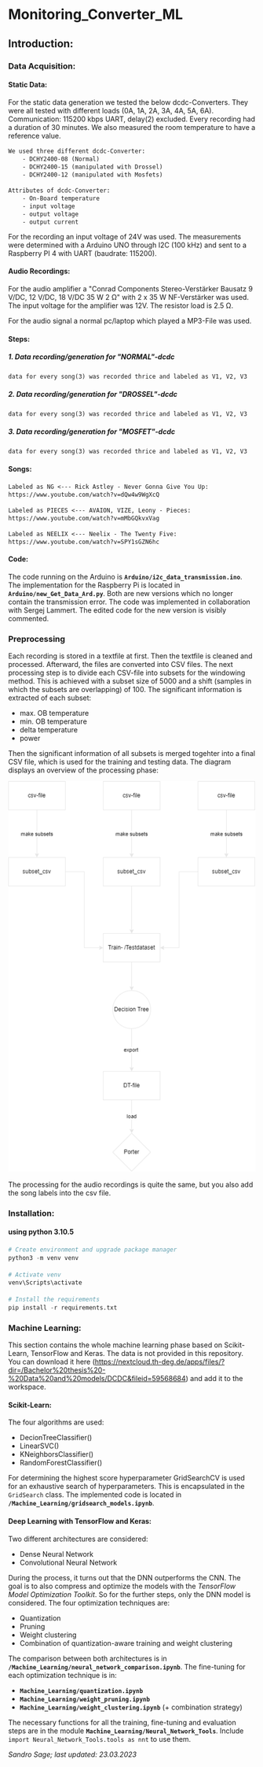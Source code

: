 # Monitoring_Converter_ML

## Introduction:

### Data Acquisition:
#### Static Data:
For the static data generation we tested the below dcdc-Converters. They were all tested with different loads (0A, 1A, 2A, 3A, 4A, 5A, 6A). Communication: 115200 kbps UART, delay(2) excluded. Every recording had a duration of 30 minutes. We also measured the room temperature to have a reference value.

    We used three different dcdc-Converter:
        - DCHY2400-08 (Normal)
        - DCHY2400-15 (manipulated with Drossel)
        - DCHY2400-12 (manipulated with Mosfets)

    Attributes of dcdc-Converter:
        - On-Board temperature
        - input voltage
        - output voltage
        - output current

   
For the recording an input voltage of 24V was used. The measurements were determined with a Arduino UNO through I2C (100 kHz) and sent to a Raspberry PI 4 with UART (baudrate: 115200). 

#### Audio Recordings:

For the audio amplifier a "Conrad Components Stereo-Verstärker Bausatz 9 V/DC, 12 V/DC, 18 V/DC 35 W 2 Ω" with 2 x 35 W NF-Verstärker was used. The input voltage for the amplifier was 12V. The resistor load is 2.5 Ω.

For the audio signal a normal pc/laptop which played a MP3-File was used.
#### Steps:
##### 1. Data recording/generation for "NORMAL"-dcdc
    data for every song(3) was recorded thrice and labeled as V1, V2, V3
##### 2. Data recording/generation for "DROSSEL"-dcdc
    data for every song(3) was recorded thrice and labeled as V1, V2, V3
##### 3. Data recording/generation for "MOSFET"-dcdc
    data for every song(3) was recorded thrice and labeled as V1, V2, V3

#### Songs:
    Labeled as NG <--- Rick Astley - Never Gonna Give You Up: https://www.youtube.com/watch?v=dQw4w9WgXcQ

    Labeled as PIECES <--- AVAION, VIZE, Leony - Pieces: https://www.youtube.com/watch?v=mMbGQkvxVag
    
    Labeled as NEELIX <--- Neelix - The Twenty Five: https://www.youtube.com/watch?v=SPY1sGZN6hc

#### Code:
The code running on the Arduino is **``Arduino/i2c_data_transmission.ino``**. The implementation for the Raspberry Pi is located in **``Arduino/new_Get_Data_Ard.py``**. Both are new versions which no longer contain the transmission error. The code was implemented in collaboration with Sergej Lammert. The edited code for the new version is visibly commented.
### Preprocessing

Each recording is stored in a textfile at first. Then the textfile is cleaned and processed. Afterward, the files are converted into CSV files. The next processing step is to divide each CSV-file into subsets for the windowing method. This is achieved with a subset size of 5000 and a shift (samples in which the subsets are overlapping) of 100. The significant information is extracted of each subset:

- max. OB temperature
- min. OB temperature
- delta temperature
- power

Then the significant information of all subsets is merged togehter into a final CSV file, which is used for the training and testing data.
The diagram displays an overview of the processing phase:

![Sequencediagram](Ressources/Data_Preprocessing_Sequencediagram.png)

The processing for the audio recordings is quite the same, but you also add the song labels into the csv file.

### Installation:
#### using python 3.10.5

```python
# Create environment and upgrade package manager
python3 -m venv venv

# Activate venv
venv\Scripts\activate

# Install the requirements
pip install -r requirements.txt
```

### Machine Learning:
This section contains the whole machine learning phase based on Scikit-Learn, TensorFlow and Keras. The data is not provided in this repository. You can download it here (https://nextcloud.th-deg.de/apps/files/?dir=/Bachelor%20thesis%20-%20Data%20and%20models/DCDC&fileid=59568684) and add it to the workspace.
#### Scikit-Learn:
The four algorithms are used:

- DecionTreeClassifier()
- LinearSVC()
- KNeighborsClassifier()
- RandomForestClassifier()

For determining the highest score hyperparameter GridSearchCV is used for an exhaustive search of hyperparameters. This is encapsulated in the ``GridSearch`` class. 
The implemented code is located in **``/Machine_Learning/gridsearch_models.ipynb``**.

#### Deep Learning with TensorFlow and Keras:
Two different architectures are considered: 

- Dense Neural Network
- Convolutional Neural Network

During the process, it turns out that the DNN outperforms the CNN. The goal is to also compress and optimize the models with the *TensorFlow Model Optimization Toolkit*. So for the further steps, only the DNN model is considered. The four optimization techniques are:

- Quantization
- Pruning
- Weight clustering
- Combination of quantization-aware training and weight clustering

The comparison between both architectures is in **``/Machine_Learning/neural_network_comparison.ipynb``**. The fine-tuning for each optimization technique is in:

- **``Machine_Learning/quantization.ipynb``**
- **``Machine_Learning/weight_pruning.ipynb``**
- **``Machine_Learning/weight_clustering.ipynb``** (+ combination strategy)

The necessary functions for all the training, fine-tuning and evaluation steps are in the module **`Machine_Learning/Neural_Network_Tools`**. Include ``import Neural_Network_Tools.tools as nnt`` to use them.

*Sandro Sage; last updated: 23.03.2023*

